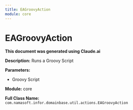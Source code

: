 ```yaml
---
title: EAGroovyAction
module: core
---
```



<div class='entity-flows'>

# EAGroovyAction

**This document was generated using Claude.ai**

**Description:** Runs a Groovy Script

**Parameters:**
- Groovy Script

**Module:** core

**Full Class Name:** `com.namasoft.infor.domainbase.util.actions.EAGroovyAction`


</div>

